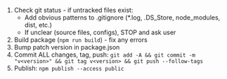 1. Check git status - if untracked files exist:
   - Add obvious patterns to .gitignore (*.log, .DS_Store, node_modules, dist, etc.)
   - If unclear (source files, configs), STOP and ask user
2. Build package (`npm run build`) - fix any errors
3. Bump patch version in package.json
4. Commit ALL changes, tag, push: `git add -A && git commit -m "v<version>" && git tag v<version> && git push --follow-tags`
5. Publish: `npm publish --access public`